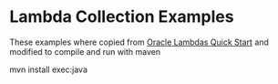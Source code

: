 # Lambda Collection Examples

These examples where copied from [Oracle Lambdas Quick Start](http://www.oracle.com/webfolder/technetwork/tutorials/obe/java/Lambda-QuickStart/index.html#overview) and modified to compile and run with maven

mvn install exec:java
